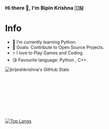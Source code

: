 ### Hi there 👋, I'm Bipin Krishna 🇮🇳

# Info

- 🌱 I’m currently learning Python.
- 🥅 Goals: Contribute to Open Source Projects.
- ⚡ I love to Play Games and Coding.
- 😘 Favourite language: Python , C++.


<img align="left" alt="brijeshkrishna's GitHub Stats" src="https://github-readme-stats.vercel.app/api?username=bipinkrish&theme=nightowl&show_icons=true&count_private=true&hide=prs" />

<br/>
<br/>
<br/>
<br/>
<br/>
<br/>
<br/>
<br/>
<br/>

[![Top Langs](https://github-readme-stats.vercel.app/api/top-langs/?username=bipinkrish)](https://github.com/bipinkrish)

[python]: https://python.org
[vs]: https://vscode.com
[none]: https://brijeshkrishna.github.io/home
